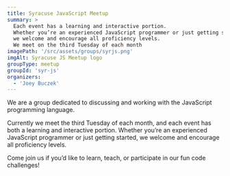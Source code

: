 ```yaml
---
title: Syracuse JavaScript Meetup
summary: >
  Each event has a learning and interactive portion.
  Whether you’re an experienced JavaScript programmer or just getting started,
  we welcome and encourage all proficiency levels.
  We meet on the third Tuesday of each month
imagePath: '/src/assets/groups/syrjs.png'
imgAlt: Syracuse JS Meetup logo
groupType: meetup
groupId: 'syr-js'
organizers:
  - 'Joey Buczek'
---
```


We are a group dedicated to discussing and working with the JavaScript programming language.

Currently we meet the third Tuesday of each month, and each event has both a learning and
interactive portion. Whether you’re an experienced JavaScript programmer or just getting started,
we welcome and encourage all proficiency levels.

Come join us if you’d like to learn, teach, or participate in our fun code challenges!
